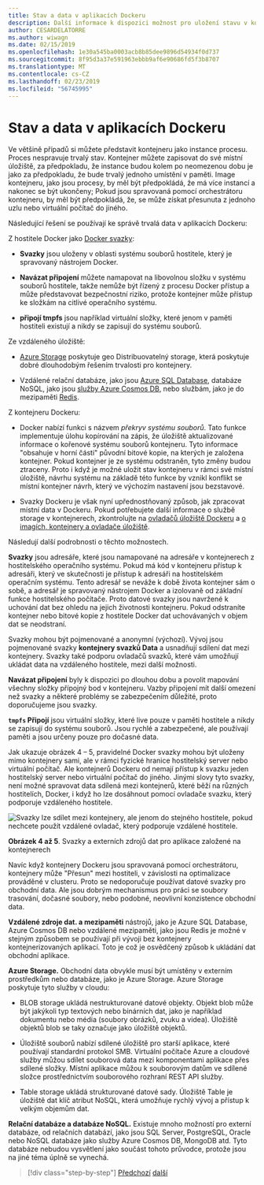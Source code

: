 ```yaml
---
title: Stav a data v aplikacích Dockeru
description: Další informace k dispozici možnost pro uložení stavu v kontejnerizovaných aplikací.
author: CESARDELATORRE
ms.author: wiwagn
ms.date: 02/15/2019
ms.openlocfilehash: 1e30a545ba0003acb8b85dee9896d54934f0d737
ms.sourcegitcommit: 8f95d3a37e591963ebbb9af6e90686fd5f3b8707
ms.translationtype: MT
ms.contentlocale: cs-CZ
ms.lasthandoff: 02/23/2019
ms.locfileid: "56745995"
---
```

# <a name="state-and-data-in-docker-applications"></a>Stav a data v aplikacích Dockeru

Ve většině případů si můžete představit kontejneru jako instance procesu. Proces nespravuje trvalý stav. Kontejner můžete zapisovat do své místní úložiště, za předpokladu, že instance budou kolem po neomezenou dobu je jako za předpokladu, že bude trvalý jednoho umístění v paměti. Image kontejneru, jako jsou procesy, by měl být předpokládá, že má více instancí a nakonec se být ukončeny; Pokud jsou spravovaná pomocí orchestrátoru kontejneru, by měl být předpokládá, že, se může získat přesunuta z jednoho uzlu nebo virtuální počítač do jiného.

Následující řešení se používají ke správě trvalá data v aplikacích Dockeru:

Z hostitele Docker jako [Docker svazky](https://docs.docker.com/engine/admin/volumes/):

- **Svazky** jsou uloženy v oblasti systému souborů hostitele, který je spravovaný nástrojem Docker.

- **Navázat připojení** můžete namapovat na libovolnou složku v systému souborů hostitele, takže nemůže být řízený z procesu Docker přístup a může představovat bezpečnostní riziko, protože kontejner může přístup ke složkám na citlivé operačního systému.

- **připojí tmpfs** jsou například virtuální složky, které jenom v paměti hostiteli existují a nikdy se zapisují do systému souborů.

Ze vzdáleného úložiště:

- [Azure Storage](https://azure.microsoft.com/documentation/services/storage/) poskytuje geo Distribuovatelný storage, která poskytuje dobré dlouhodobým řešením trvalosti pro kontejnery.

- Vzdálené relační databáze, jako jsou [Azure SQL Database](https://azure.microsoft.com/services/sql-database/), databáze NoSQL, jako jsou [služby Azure Cosmos DB](https://docs.microsoft.com/azure/cosmos-db/introduction), nebo službám, jako je do mezipaměti [Redis](https://redis.io/).

Z kontejneru Dockeru:

- Docker nabízí funkci s názvem *překryv systému souborů*. Tato funkce implementuje úlohu kopírování na zápis, že úložiště aktualizované informace o kořenové systému souborů kontejneru. Tyto informace "obsahuje v horní části" původní bitové kopie, na kterých je založena kontejner. Pokud kontejner je ze systému odstraněn, tyto změny budou ztraceny. Proto i když je možné uložit stav kontejneru v rámci své místní úložiště, návrhu systému na základě této funkce by vznikl konflikt se místní kontejner návrh, který ve výchozím nastavení jsou bezstavové.

- Svazky Dockeru je však nyní upřednostňovaný způsob, jak zpracovat místní data v Dockeru. Pokud potřebujete další informace o službě storage v kontejnerech, zkontrolujte na [ovladačů úložiště Dockeru](https://docs.docker.com/engine/userguide/storagedriver/) a [o imagích, kontejnery a ovladače úložiště](https://docs.docker.com/engine/userguide/storagedriver/imagesandcontainers/).

Následují další podrobnosti o těchto možnostech.

**Svazky** jsou adresáře, které jsou namapované na adresáře v kontejnerech z hostitelského operačního systému. Pokud má kód v kontejneru přístup k adresáři, který ve skutečnosti je přístup k adresáři na hostitelském operačním systému. Tento adresář se neváže k době života kontejner sám o sobě, a adresář je spravovaný nástrojem Docker a izolovaně od základní funkce hostitelského počítače. Proto datové svazky jsou navržené k uchování dat bez ohledu na jejich životnosti kontejneru. Pokud odstraníte kontejner nebo bitové kopie z hostitele Docker dat uchovávaných v objem dat se neodstraní.

Svazky mohou být pojmenované a anonymní (výchozí). Vývoj jsou pojmenované svazky **kontejnery svazků Data** a usnadňují sdílení dat mezi kontejnery. Svazky také podporu ovladačů svazků, které vám umožňují ukládat data na vzdáleného hostitele, mezi další možnosti.

**Navázat připojení** byly k dispozici po dlouhou dobu a povolit mapování všechny složky přípojný bod v kontejneru. Vazby připojení mít další omezení než svazky a některé problémy se zabezpečením důležité, proto doporučujeme jsou svazky.

**`tmpfs` Připojí** jsou virtuální složky, které live pouze v paměti hostitele a nikdy se zapisují do systému souborů. Jsou rychlé a zabezpečené, ale používají paměti a jsou určeny pouze pro dočasné data.

Jak ukazuje obrázek 4 – 5, pravidelné Docker svazky mohou být uloženy mimo kontejnery sami, ale v rámci fyzické hranice hostitelský server nebo virtuální počítač. Ale kontejnerů Dockeru od nemají přístup k svazku jeden hostitelský server nebo virtuální počítač do jiného. Jinými slovy tyto svazky, není možné spravovat data sdílená mezi kontejnerů, které běží na různých hostitelích, Docker, i když ho lze dosáhnout pomocí ovladače svazku, který podporuje vzdáleného hostitele.

![Svazky lze sdílet mezi kontejnery, ale jenom do stejného hostitele, pokud nechcete použít vzdálené ovladač, který podporuje vzdálené hostitele. ](./media/image5.png)

**Obrázek 4 až 5**. Svazky a externích zdrojů dat pro aplikace založené na kontejnerech

Navíc když kontejnery Dockeru jsou spravovaná pomocí orchestrátoru, kontejnery může "Přesun" mezi hostiteli, v závislosti na optimalizace prováděné v clusteru. Proto se nedoporučuje používat datové svazky pro obchodní data. Ale jsou dobrým mechanismus pro práci se soubory trasování, dočasné soubory, nebo podobné, neovlivní konzistence obchodní data.

**Vzdálené zdroje dat. a mezipaměti** nástrojů, jako je Azure SQL Database, Azure Cosmos DB nebo vzdálené mezipaměti, jako jsou Redis je možné v stejným způsobem se používají při vývoji bez kontejnery kontejnerizovaných aplikací. Toto je což je osvědčený způsob k ukládání dat obchodní aplikace.

**Azure Storage.** Obchodní data obvykle musí být umístěny v externím prostředkům nebo databáze, jako je Azure Storage. Azure Storage poskytuje tyto služby v cloudu:

- BLOB storage ukládá nestrukturované datové objekty. Objekt blob může být jakýkoli typ textových nebo binárních dat, jako je například dokumentu nebo média (soubory obrázků, zvuku a videa). Úložiště objektů blob se taky označuje jako úložiště objektů.

- Úložiště souborů nabízí sdílené úložiště pro starší aplikace, které používají standardní protokol SMB. Virtuální počítače Azure a cloudové služby můžou sdílet souborová data mezi komponentami aplikace přes sdílené složky. Místní aplikace můžou k souborovým datům ve sdílené složce prostřednictvím souborového rozhraní REST API služby.

- Table storage ukládá strukturované datové sady. Úložiště Table je úložiště dat klíč atribut NoSQL, která umožňuje rychlý vývoj a přístup k velkým objemům dat.

**Relační databáze a databáze NoSQL.** Existuje mnoho možností pro externí databáze, od relačních databází, jako jsou SQL Server, PostgreSQL, Oracle nebo NoSQL databáze jako služby Azure Cosmos DB, MongoDB atd. Tyto databáze nebudou vysvětlení jako součást tohoto průvodce, protože jsou na jiné téma úplně se vynechá.

>[!div class="step-by-step"]
>[Předchozí](monolithic-applications.md)
>[další](soa-applications.md)
